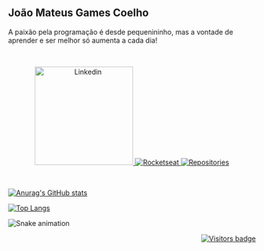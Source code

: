 ## João Mateus Games Coelho

<p>A paixão pela programação é desde pequenininho, mas a vontade de aprender e ser melhor só aumenta a cada dia!</p>

<br>

<p>
  <p align="center">
    <a href="https://www.linkedin.com/in/joão-mateus-coelho/" target="blank">
      <img src="https://img.shields.io/badge/linkedin-%230077B5.svg?&style=for-the-badge&logo=linkedin&logoColor=white" width="200px" alt="Linkedin">
    </a>

  <a href="https://app.rocketseat.com.br/me/mateusgcoelho" target="blank">
      <img src="https://img.shields.io/badge/rocketseat-%238257e6.svg?&style=for-the-badge" alt="Rocketseat" />
  </a>
  
  <a href="https://github.com/mateusgcoelho/repositories" target="_blank">
    <img src="https://badges.pufler.dev/repos/mateusgcoelho?style=for-the-badge&color=%23D3D3D3" alt="Repositories" />
  </a>
  </p>

</p>

<br>

<p align="center">

[![Anurag's GitHub stats](https://github-readme-stats.vercel.app/api?username=mateusgcoelho&theme=radical)](https://github-readme-stats.vercel.app/api?username=mateusgcoelho&theme=radical)
</p>

  [![Top Langs](https://github-readme-stats.vercel.app/api/top-langs/?username=mateusgcoelho&layout=compact&theme=radical)](https://github.com/anuraghazra/github-readme-stats)


<div> 
 
 ![Snake animation](https://github.com/LuzianeFreitas/LuzianeFreitas/blob/output/github-contribution-grid-snake.svg)
 
</div>


<div align="right">
  <a href="https://badges.pufler.dev">
      <img src="https://badges.pufler.dev/visits/LuzianeFreitas/LuzianeFreitas" alt="Visitors badge" />
   </a>
</div>

